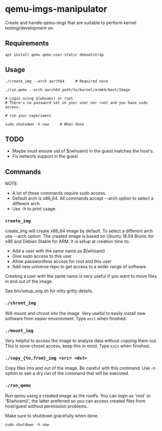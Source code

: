 # qemu-imgs-manipulator

Create and handle qemu-imgs that are suitable to perform kernel testing/development on.

## Requirements

`apt install qemu qemu-user-static debootstrap`

## Usage

```
./create_img --arch aarch64     # Required once

./run_qemu --arch aarch64 path/to/kernel/arm64/boot/Image

# Login using $(whoami) or root.
# There's no password set on your user nor root and you have sudo access.

# run your experiment

sudo shutodwn -h now     # When done
```

## TODO

- Maybe must ensure uid of $(whoami) in the guest matches the host's.
- Fix network support in the guest

## Commands

NOTE:
- A lot of these commands require sudo access.
- Default arch is x86_64. All commands accept --arch option to select a different arch.
- Use -h to print usage.

### `create_img`
create_img will create x86_64 image by default. To select a different arch use --arch option.
The created image is based on Ubuntu 18.04 Bionic for x86 and Debian Stable for ARM. It is setup at creation time to:

- Add a user with the same name as $(whoami)
- Give sudo access to this user
- Allow passwordless access for root and this user
- Add new universe repo to get access to a wider range of software

Creating a user with the same name is very useful if you want to move files in and out of the image.

See bin/setup_img.sh for nitty gritty details.

### `./chroot_img`
Will mount and chroot into the image. Very useful to easily install new software from easier environment.
Type `exit` when finished.

### `./mount_img`
Very helpful to access the image to analyse data without copying them out. This is none-chroot access, keep this in mind.
Type `exit` when finished.

### `./copy_{to,from}_img <src> <dst>`
Copy files into and out of the image. Be careful with this command. Use -n option to see a dry run of the command that will be executed.

### `./run_qemu`
Run qemu using a created image as the rootfs. You can login as 'root' or '$(whoami)', the latter preferred so you can access created files from host/guest without permission problems.

Make sure to shutdown gracefully when done.

`sudo shutdown -h now`
